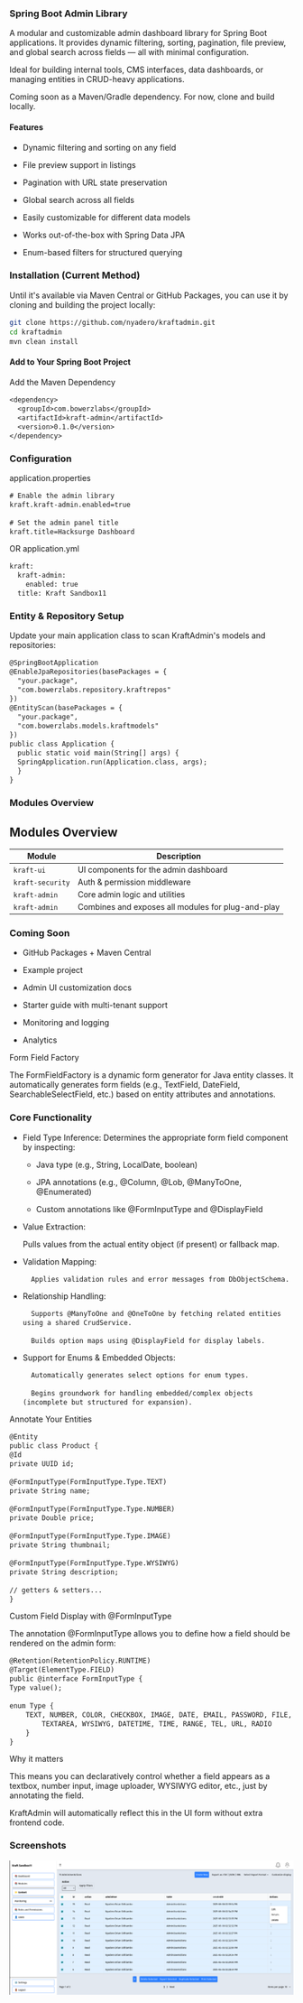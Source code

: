 
### Spring Boot Admin Library

A modular and customizable admin dashboard library for Spring Boot applications. It provides dynamic filtering, sorting, pagination, file preview, and global search across fields — all with minimal configuration.

Ideal for building internal tools, CMS interfaces, data dashboards, or managing entities in CRUD-heavy applications.

Coming soon as a Maven/Gradle dependency. For now, clone and build locally.

#### Features

- Dynamic filtering and sorting on any field

- File preview support in listings

- Pagination with URL state preservation

- Global search across all fields

- Easily customizable for different data models

- Works out-of-the-box with Spring Data JPA

- Enum-based filters for structured querying

### Installation (Current Method)

Until it's available via Maven Central or GitHub Packages, you can use it by cloning and building the project locally:

```bash
git clone https://github.com/nyadero/kraftadmin.git
cd kraftadmin
mvn clean install
```

#### Add to Your Spring Boot Project
Add the Maven Dependency

````
<dependency>
  <groupId>com.bowerzlabs</groupId>
  <artifactId>kraft-admin</artifactId>
  <version>0.1.0</version>
</dependency>
````

### Configuration
application.properties
````
# Enable the admin library
kraft.kraft-admin.enabled=true

# Set the admin panel title
kraft.title=Hacksurge Dashboard

````

OR application.yml

````
kraft:
  kraft-admin:
    enabled: true
  title: Kraft Sandbox11
````

### Entity & Repository Setup

Update your main application class to scan KraftAdmin's models and repositories:

````
@SpringBootApplication
@EnableJpaRepositories(basePackages = {
  "your.package",
  "com.bowerzlabs.repository.kraftrepos"
})
@EntityScan(basePackages = {
  "your.package",
  "com.bowerzlabs.models.kraftmodels"
})
public class Application {
  public static void main(String[] args) {
  SpringApplication.run(Application.class, args);
  }
}

````

###  Modules Overview

## Modules Overview

| Module          | Description                                   |
|------------------|-----------------------------------------------|
| `kraft-ui`       | UI components for the admin dashboard         |
| `kraft-security` | Auth & permission middleware                  |
| `kraft-admin`    | Core admin logic and utilities                |
| `kraft-admin`  | Combines and exposes all modules for plug-and-play |

### Coming Soon

- GitHub Packages + Maven Central

- Example project

- Admin UI customization docs

- Starter guide with multi-tenant support
- Monitoring and logging
- Analytics 

Form Field Factory

The FormFieldFactory is a dynamic form generator for Java entity classes. It automatically generates form fields (e.g., TextField, DateField, SearchableSelectField, etc.) based on entity attributes and annotations.

### Core Functionality

- Field Type Inference: Determines the appropriate form field component by inspecting:

  - Java type (e.g., String, LocalDate, boolean)

  - JPA annotations (e.g., @Column, @Lob, @ManyToOne, @Enumerated)

  - Custom annotations like @FormInputType and @DisplayField

- Value Extraction:

    Pulls values from the actual entity object (if present) or fallback map.

- Validation Mapping:

        Applies validation rules and error messages from DbObjectSchema.

- Relationship Handling:

        Supports @ManyToOne and @OneToOne by fetching related entities using a shared CrudService.

        Builds option maps using @DisplayField for display labels.

- Support for Enums & Embedded Objects:

        Automatically generates select options for enum types.

        Begins groundwork for handling embedded/complex objects (incomplete but structured for expansion).

Annotate Your Entities

    @Entity
    public class Product {
    @Id
    private UUID id;

    @FormInputType(FormInputType.Type.TEXT)
    private String name;

    @FormInputType(FormInputType.Type.NUMBER)
    private Double price;

    @FormInputType(FormInputType.Type.IMAGE)
    private String thumbnail;

    @FormInputType(FormInputType.Type.WYSIWYG)
    private String description;

    // getters & setters...
    }

Custom Field Display with @FormInputType

The annotation @FormInputType allows you to define how a field should be rendered on the admin form:

    @Retention(RetentionPolicy.RUNTIME)
    @Target(ElementType.FIELD)
    public @interface FormInputType {
    Type value();

    enum Type {
        TEXT, NUMBER, COLOR, CHECKBOX, IMAGE, DATE, EMAIL, PASSWORD, FILE,
            TEXTAREA, WYSIWYG, DATETIME, TIME, RANGE, TEL, URL, RADIO
        }
    }

Why it matters

This means you can declaratively control whether a field appears as a textbox, number input, image uploader, WYSIWYG editor, etc., just by annotating the field.

KraftAdmin will automatically reflect this in the UI form without extra frontend code.

### Screenshots

<img src="/images/kraft-admin.png" alt="kraftadmin list page">

